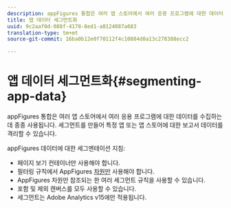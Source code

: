 ```yaml
---
description: appFigures 통합은 여러 앱 스토어에서 여러 응용 프로그램에 대한 데이터를 수집하는 데 종종 사용됩니다. 세그먼트를 만들어 특정 앱 또는 앱 스토어에 대한 보고서 데이터를 격리할 수 있습니다.
title: 앱 데이터 세그먼트화
uuid: 9c2aaf0d-088f-4178-8ed1-a8124087a683
translation-type: tm+mt
source-git-commit: 16ba0b12e0f70112f4c10804d0a13c278388ecc2

---
```



# 앱 데이터 세그먼트화{#segmenting-app-data}

appFigures 통합은 여러 앱 스토어에서 여러 응용 프로그램에 대한 데이터를 수집하는 데 종종 사용됩니다. 세그먼트를 만들어 특정 앱 또는 앱 스토어에 대한 보고서 데이터를 격리할 수 있습니다.

appFigures 데이터에 대한 세그멘테이션 지침:

* 페이지 보기 컨테이너만 사용해야 합니다.
* 필터링 규칙에서 AppFigures [차원만](/help/import/data-connectors/appfigures-overview/appfigures-metrics.md) 사용해야 합니다.
* AppFigures 차원만 [](/help/import/data-connectors/appfigures-overview/appfigures-segment-filter.md) 참조되는 한 여러 세그먼트 규칙을 사용할 수 있습니다.
* 포함 및 제외 캔버스를 모두 사용할 수 있습니다.
* 세그먼트는 Adobe Analytics v15에만 적용됩니다.
